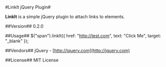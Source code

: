 #LinkIt jQuery Plugin#

**LinkIt** is a simple jQuery plugin to attach links to elements.

##Version##
0.2.0

##Usage##
    $("span").linkIt({
		href: "http://test.com",
		text: "Click Me",
		target: "_blank"
	});

##Vendors##
jQuery - [http://jquery.com](http://jquery.com)

##License##
MIT License